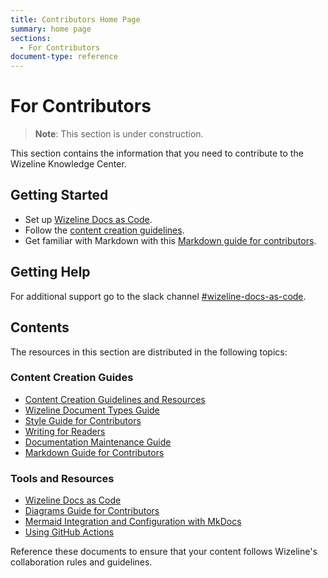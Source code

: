 ```yaml
---
title: Contributors Home Page
summary: home page
sections: 
  - For Contributors
document-type: reference
---
```


# For Contributors

>**Note**: This section is under construction.

This section contains the information that you need to contribute to the Wizeline Knowledge Center.

## Getting Started

- Set up [Wizeline Docs as Code](./contributors.tutorials.docs-as-code.md).
- Follow the [content creation guidelines](./contributors.tutorials.content-creation-guidelines-and-resources.md).
- Get familiar with Markdown with this [Markdown guide for contributors](./contributors.tutorials.markdown-guide-for-contributors.md).

## Getting Help

For additional support go to the slack channel [#wizeline-docs-as-code](https://wizeline.slack.com/archives/C025M2G2FHB).

## Contents

The resources in this section are distributed in the following topics:

### Content Creation Guides

- [Content Creation Guidelines and Resources](./contributors.tutorials.content-creation-guidelines-and-resources.md)
- [Wizeline Document Types Guide](./contributors.tutorials.doc-types-guide.md)
- [Style Guide for Contributors](./contributors.tutorials.style-guide.md)
- [Writing for Readers](./contributors.tutorials.document-structure-for-readers.md)
- [Documentation Maintenance Guide](./contributors.maintenance-guide.md)
- [Markdown Guide for Contributors](./contributors.tutorials.markdown-guide-for-contributors.md)

### Tools and Resources

- [Wizeline Docs as Code](./contributors.tutorials.docs-as-code.md)
- [Diagrams Guide for Contributors](./contributors.tutorials.diagrams-guide-for-contributors.md)
- [Mermaid Integration and Configuration with MkDocs](./contributors.explain.mermaid.configuration.md)
- [Using GitHub Actions](./contributors.reference.using-github-actions.md)

Reference these documents to ensure that your content follows Wizeline's collaboration rules and guidelines.

